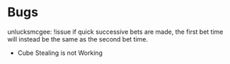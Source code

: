 # Bugs

unlucksmcgee: !issue if quick successive bets are made, the first bet time will
instead be the same as the second bet time.

- Cube Stealing is not Working
